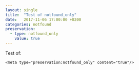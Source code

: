 ```yaml
---
layout: single
title:  "Test of notfound_only"
date:   2017-11-06 17:00:00 +0200
categories: notfound
preservation:
  - type: notfound_only
    value: true
---
```

Test of:
```
<meta type="preservation:notfound_only" content="true"/>
```

